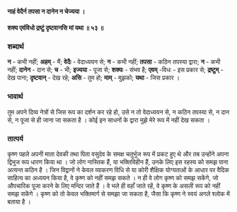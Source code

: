 #### नाहं वेदैर्न तपसा न दानेन न चेज्यया ।
#### शक्य एवंविधो द्रष्टुं दृष्टवानसि मां यथा ॥ ५३ ॥

### शब्दार्थ

**न** - कभी नहीं; **अहम्** - मैं; **वेदैः** - वेदाध्ययन से; **न** - कभी नहीं; **तपसा** - कठिन तपस्या द्वारा; **न** - कभी नहीं; **दानेन** - दान से; **च** - भी; **इज्यया** - पूजा से; **शक्यः** - संभव है; **एवम्** -विधः - इस प्रकार से; **द्रष्टुम्** - देख पाना; **दृष्टवान्** - देख रहे; **असि** - तुम हो; **माम्** - मुझको; **यथा** - जिस प्रकार ।

### भावार्थ

तुम अपने दिव्य नेत्रों से जिस रूप का दर्शन कर रहे हो, उसे न तो वेदाध्ययन से, न कठिन तपस्या से, न दान से, न पूजा से ही जाना जा सकता है । कोई इन साधनों के द्वारा मुझे मेरे रूप में नहीं देख सकता ।

### तात्पर्य

कृष्ण पहले अपनी माता देवकी तथा पिता वसुदेव के समक्ष चतुर्भुज रूप में प्रकट हुए थे और तब उन्होंने अपना द्विभुज रूप धारण किया था । जो लोग नास्तिक हैं, या भक्तिविहीन हैं, उनके लिए इस रहस्य को समझ पाना अत्यन्त कठिन है । जिन विद्वानों ने केवल व्याकरण विधि से या कोरी शैक्षिक योग्यताओं के आधार पर वैदिक साहित्य का अध्ययन किया है, वे कृष्ण को नहीं समझ सकते । न ही वे लोग कृष्ण को समझ सकेंगे, जो औपचारिक पूजा करने के लिए मन्दिर जाते हैं । वे भले ही वहाँ जाते रहें, वे कृष्ण के असली रूप को नहीं समझ सकेंगे । कृष्ण को तो केवल भक्तिमार्ग से समझा जा सकता है, जैसा कि कृष्ण ने स्वयं अगले श्लोक में बताया है ।